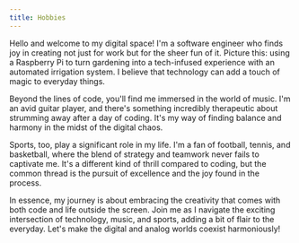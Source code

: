 ```yaml
---
title: Hobbies
---
```


Hello and welcome to my digital space! I'm a software engineer who finds joy in creating not just for work but for the sheer fun of it. Picture this: using a Raspberry Pi to turn gardening into a tech-infused experience with an automated irrigation system. I believe that technology can add a touch of magic to everyday things.

Beyond the lines of code, you'll find me immersed in the world of music. I'm an avid guitar player, and there's something incredibly therapeutic about strumming away after a day of coding. It's my way of finding balance and harmony in the midst of the digital chaos.

Sports, too, play a significant role in my life. I'm a fan of football, tennis, and basketball, where the blend of strategy and teamwork never fails to captivate me. It's a different kind of thrill compared to coding, but the common thread is the pursuit of excellence and the joy found in the process.

In essence, my journey is about embracing the creativity that comes with both code and life outside the screen. Join me as I navigate the exciting intersection of technology, music, and sports, adding a bit of flair to the everyday. Let's make the digital and analog worlds coexist harmoniously!
